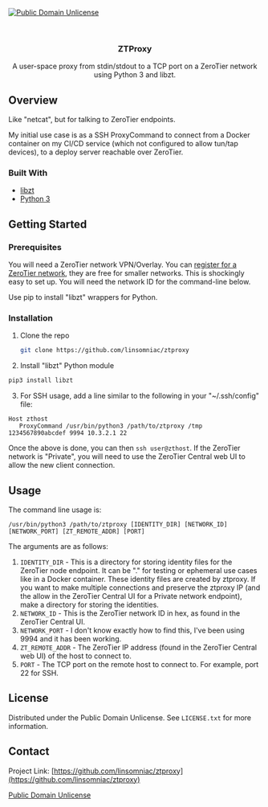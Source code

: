 [![Public Domain Unlicense][license-shield]][license-url]

<!-- PROJECT LOGO -->
<br />
<p align="center">
  <a href="https://github.com/linsomniac/ztproxy">
  </a>

  <h3 align="center">ZTProxy</h3>

  <p align="center">
    A user-space proxy from stdin/stdout to a TCP port on a ZeroTier network
    using Python 3 and libzt.
  </p>
</p>

## Overview

Like "netcat", but for talking to ZeroTier endpoints.

My initial use case is as a SSH ProxyCommand to connect from a Docker
container on my CI/CD service (which not configured to allow tun/tap
devices), to a deploy server reachable over ZeroTier.


### Built With

* [libzt](https://github.com/zerotier/libzt)
* [Python 3](https://www.python.org/)



## Getting Started

### Prerequisites

You will need a ZeroTier network VPN/Overlay.  You can
[register for a ZeroTier network](https://my.zerotier.com/), they are free for
smaller networks.  This is shockingly easy to set up.  You will need the network
ID for the command-line below.

Use pip to install "libzt" wrappers for Python.


### Installation

1. Clone the repo
   ```sh
   git clone https://github.com/linsomniac/ztproxy
   ```
2. Install "libzt" Python module
  ```sh
  pip3 install libzt
  ```
3. For SSH usage, add a line similar to the following in your 
  "~/.ssh/config" file:
  ```
  Host zthost
     ProxyCommand /usr/bin/python3 /path/to/ztproxy /tmp 1234567890abcdef 9994 10.3.2.1 22
  ```

Once the above is done, you can then `ssh user@zthost`.  If the ZeroTier
network is "Private", you will need to use the ZeroTier Central web UI
to allow the new client connection.


## Usage

The command line usage is:

  ```
  /usr/bin/python3 /path/to/ztproxy [IDENTITY_DIR] [NETWORK_ID] [NETWORK_PORT] [ZT_REMOTE_ADDR] [PORT]
  ```

The arguments are as follows:

1. `IDENTITY_DIR` - This is a directory for storing identity files for
    the ZeroTier node endpoint.  It can be "." for testing or ephemeral
    use cases like in a Docker container.  These identity files are
    created by ztproxy.  If you want to make multiple connections and
    preserve the ztproxy IP (and the allow in the ZeroTier Central
    UI for a Private network endpoint), make a directory for storing
    the identities.
2. `NETWORK_ID` - This is the ZeroTier network ID in hex, as found in the
    ZeroTier Central UI.
3. `NETWORK_PORT` - I don't know exactly how to find this, I've been using 9994
    and it has been working.
4. `ZT_REMOTE_ADDR` - The ZeroTier IP address (found in the ZeroTier Central web
    UI) of the host to connect to.
5. `PORT` - The TCP port on the remote host to connect to.  For example, port 22
    for SSH.


<!-- LICENSE -->
## License

Distributed under the Public Domain Unlicense. See `LICENSE.txt` for more information.


## Contact

Project Link: [https://github.com/linsomniac/ztproxy](https://github.com/linsomniac/ztproxy)


<!-- ACKNOWLEDGEMENTS
## Acknowledgements

* []()
* []()
* []()
-->

<!-- MARKDOWN LINKS & IMAGES -->
<!-- https://www.markdownguide.org/basic-syntax/#reference-style-links -->
[license-shield]: https://img.shields.io/github/license/github_username/repo.svg?style=for-the-badge
[license-url]: https://github.com/linsomniac/ztproxy/blob/master/LICENSE.txt
[Public Domain Unlicense](https://choosealicense.com/licenses/unlicense/)

